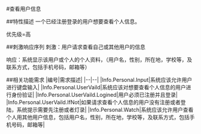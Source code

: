 #查看用户信息



##特性描述
一个已经注册登录的用户想要查看个人信息。

优先级=高



##刺激响应序列
刺激：用户请求查看自己或其他用户的信息

响应：系统显示该用户或个人的个人资料，（用户名，性别，所在地，学校等，及联系方式，包括手机号码，邮箱等）



##相关功能需求
|编号|需求描述|
|--|--|
|Info.Personal.Input|系统应该允许用户进行键盘输入|
|Info.Personal.UserVaild|系统应该对想要查看个人信息的用户进行身份验证|
|Info.Personal.UserVaild.Logined|用户必须已注册并且登录|
|Info.Personal.UserVaild.IfNot|如果请求查看个人信息的用户没有注册或者登陆，系统提示需要先注册或者灯录|
|Info.Personal.Watch|系统应该允许用户查看个人用其他用户信息，包括用户名，性别，所在地，学校等，及联系方式，包括手机号码，邮箱等|